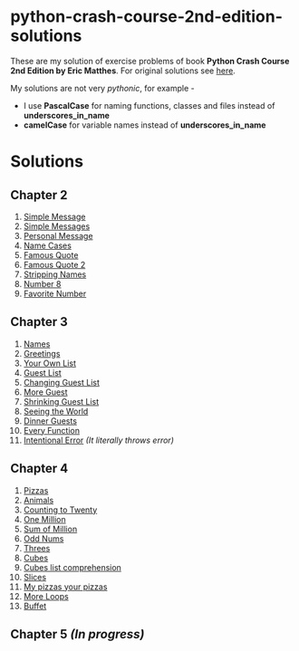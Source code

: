 # python-crash-course-2nd-edition-solutions
These are my solution of exercise problems of book **Python Crash Course 2nd Edition by Eric Matthes**. For original solutions see [here](https://ehmatthes.github.io/pcc_2e/solutions/solutions/).

My solutions are not very *pythonic*, for example -
* I use **PascalCase** for naming functions, classes and files instead of **underscores_in_name**
* **camelCase** for variable names instead of **underscores_in_name**

# Solutions
## Chapter 2
1. [Simple Message](https://github.com/ankitminz/python-crash-course-2nd-edition-solutions/blob/master/Ch2/Ch2Q1/simple_message.py)
2. [Simple Messages](https://github.com/ankitminz/python-crash-course-2nd-edition-solutions/blob/master/Ch2/Ch2Q2/simple_messages.py)
3. [Personal Message](https://github.com/ankitminz/python-crash-course-2nd-edition-solutions/blob/master/Ch2/Ch2Q3/personal_message.py)
4. [Name Cases](https://github.com/ankitminz/python-crash-course-2nd-edition-solutions/blob/master/Ch2/Ch2Q4/name_cases.py)
5. [Famous Quote](https://github.com/ankitminz/python-crash-course-2nd-edition-solutions/blob/master/Ch2/Ch2Q5/famous_quote.py)
6. [Famous Quote 2](https://github.com/ankitminz/python-crash-course-2nd-edition-solutions/blob/master/Ch2/Ch2Q6/famous_quote_2.py)
7. [Stripping Names](https://github.com/ankitminz/python-crash-course-2nd-edition-solutions/blob/master/Ch2/Ch2Q7/stripping_names.py)
8. [Number 8](https://github.com/ankitminz/python-crash-course-2nd-edition-solutions/blob/master/Ch2/Ch2Q8/number_eight.py)
9. [Favorite Number](https://github.com/ankitminz/python-crash-course-2nd-edition-solutions/blob/master/Ch2/Ch2Q9/favorite_number.py)

## Chapter 3
1. [Names](https://github.com/ankitminz/python-crash-course-2nd-edition-solutions/blob/master/Ch3/Ch3Q1/Ch3Q1/Ch3Q1.py)
2. [Greetings](https://github.com/ankitminz/python-crash-course-2nd-edition-solutions/blob/master/Ch3/Ch3Q2/Ch3Q2/Ch3Q2.py)
3. [Your Own List](https://github.com/ankitminz/python-crash-course-2nd-edition-solutions/blob/master/Ch3/Ch3Q3/YourOwnList.py)
4. [Guest List](https://github.com/ankitminz/python-crash-course-2nd-edition-solutions/blob/master/Ch3/Ch3Q4/GuestList.py)
5. [Changing Guest List](https://github.com/ankitminz/python-crash-course-2nd-edition-solutions/blob/master/Ch3/Ch3Q5/ChangingGuestList.py)
6. [More Guest](https://github.com/ankitminz/python-crash-course-2nd-edition-solutions/blob/master/Ch3/Ch3Q6/MoreGuests.py)
7. [Shrinking Guest List](https://github.com/ankitminz/python-crash-course-2nd-edition-solutions/blob/master/Ch3/Ch3Q7/ShrinkingGuestList.py)
8. [Seeing the World](https://github.com/ankitminz/python-crash-course-2nd-edition-solutions/blob/master/Ch3/Ch3Q8/SeeingTheWorld.py)
9. [Dinner Guests](https://github.com/ankitminz/python-crash-course-2nd-edition-solutions/blob/master/Ch3/Ch3Q9/DinnerGuests.py)
10. [Every Function](https://github.com/ankitminz/python-crash-course-2nd-edition-solutions/blob/master/Ch3/Ch3Q10/EveryFunction.py)
11. [Intentional Error](https://github.com/ankitminz/python-crash-course-2nd-edition-solutions/blob/master/Ch3/Ch3Q11/IntentionalError.py) *(It literally throws error)*

## Chapter 4
1. [Pizzas](https://github.com/ankitminz/python-crash-course-2nd-edition-solutions/blob/master/Ch4/Ch4Q1/Pizzas.py)
2. [Animals](https://github.com/ankitminz/python-crash-course-2nd-edition-solutions/blob/master/Ch4/Ch4Q2/Animals.py)
3. [Counting to Twenty](https://github.com/ankitminz/python-crash-course-2nd-edition-solutions/blob/master/Ch4/Ch4Q3/CountingToTwenty.py)
4. [One Million](https://github.com/ankitminz/python-crash-course-2nd-edition-solutions/blob/master/Ch4/Ch4Q4/OneMillion.py)
5. [Sum of Million](https://github.com/ankitminz/python-crash-course-2nd-edition-solutions/blob/master/Ch4/Ch4Q5/SumOfMillion.py)
6. [Odd Nums](https://github.com/ankitminz/python-crash-course-2nd-edition-solutions/blob/master/Ch4/Ch4Q6/OddNums.py)
7. [Threes](https://github.com/ankitminz/python-crash-course-2nd-edition-solutions/blob/master/Ch4/Ch4Q7/Threes.py)
8. [Cubes](https://github.com/ankitminz/python-crash-course-2nd-edition-solutions/blob/master/Ch4/Ch4Q8/Cubes.py)
9. [Cubes list comprehension](https://github.com/ankitminz/python-crash-course-2nd-edition-solutions/blob/master/Ch4/Ch4Q9/CubeCompression.py)
10. [Slices](https://github.com/ankitminz/python-crash-course-2nd-edition-solutions/blob/master/Ch4/Ch4Q10/Slices.py)
11. [My pizzas your pizzas](https://github.com/ankitminz/python-crash-course-2nd-edition-solutions/blob/master/Ch4/Ch4Q11/MyPizzasYourPizzas.py)
12. [More Loops](https://github.com/ankitminz/python-crash-course-2nd-edition-solutions/blob/master/Ch4/Ch4Q12/MoreLoops.py)
13. [Buffet](https://github.com/ankitminz/python-crash-course-2nd-edition-solutions/blob/master/Ch4/Ch4Q13/Buffet.py)

## Chapter 5 *(In progress)*
